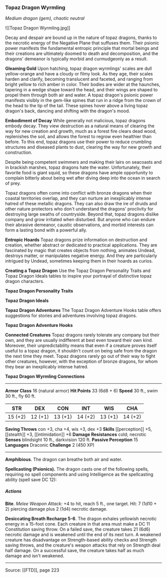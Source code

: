 ### Topaz Dragon Wyrmling
_Medium dragon (gem), chaotic neutral_

![[Topaz Dragon Wyrmling.jpg]]

Decay and despair are bound up in the nature of topaz dragons, thanks to the necrotic energy of the Negative Plane that suffuses them. Their psionic power manifests the fundamental entropic principle that mortal beings and their creations are ultimately doomed to death and decomposition, and the dragons' demeanor is typically morbid and curmudgeonly as a result.


**Gleaming Gold** Upon hatching, topaz dragon wyrmlings' scales are dull yellow-orange and have a cloudy or filmy look. As they age, their scales harden and clarify, becoming translucent and faceted, and ranging from bright yellow to rich amber in color. Their bodies are wider at the haunches, tapering in a wedge shape toward the head, and their wings are shaped to propel them through both air and water. A topaz dragon's psionic power manifests visibly in the gem-like spines that run in a ridge from the crown of the head to the tip of the tail. These spines hover above a living topaz dragon's back, dancing and shifting with the dragon's mood.


**Embodiment of Decay** While generally not malicious, topaz dragons embody decay. They view destruction as a natural means of clearing the way for new creation and growth, much as a forest fire clears dead wood, replenishes the soil, and allows the forest to regrow even healthier than before. To this end, topaz dragons use their power to reduce crumbling structures and diseased plants to dust, clearing the way for new growth and construction.

Despite being competent swimmers and making their lairs on seacoasts and in brackish marshes, topaz dragons hate the water. Unfortunately, their favorite food is giant squid, so these dragons have ample opportunity to complain bitterly about being wet after diving deep into the ocean in search of prey.

Topaz dragons often come into conflict with bronze dragons when their coastal territories overlap, and they can nurture an inexplicably intense hatred of these metallic dragons. They can also draw the ire of druids and other nature protectors who don't understand the dragons' proclivity for destroying large swaths of countryside. Beyond that, topaz dragons dislike company and grow irritated when disturbed. But anyone who can endure their abrasive demeanor, caustic observations, and morbid interests can form a lasting bond with a powerful ally.


**Entropic Hoards** Topaz dragons prize information on destruction and creation, whether abstract or dedicated to practical applications. They are fascinated by magic that creates objects from nothing, animates Undead, destroys matter, or manipulates negative energy. And they are particularly intrigued by Undead, sometimes keeping them in their hoards as curios.


**Creating a Topaz Dragon** Use the Topaz Dragon Personality Traits and Topaz Dragon Ideals tables to inspire your portrayal of distinctive topaz dragon characters.

**Topaz Dragon Personality Traits** 


**Topaz Dragon Ideals** 



**Topaz Dragon Adventures** The Topaz Dragon Adventure Hooks table offers suggestions for stories and adventures involving topaz dragons.

**Topaz Dragon Adventure Hooks** 


**Connected Creatures** Topaz dragons rarely tolerate any company but their own, and they are usually indifferent at best even toward their own kind. Moreover, their unpredictability means that even if a creature proves itself useful to a topaz dragon, it shouldn't count on being safe from the dragon the next time they meet. Topaz dragons rarely go out of their way to fight other creatures, however, with the exception of bronze dragons, for whom they bear an inexplicably intense hatred.


**Topaz Dragon Wyrmling Connections** 






---

**Armor Class** 16 (natural armor)
**Hit Points** 33 (6d8 + 6)
**Speed** 30 ft., swim 30 ft., fly 60 ft.

| STR     | DEX     | CON     | INT     | WIS     | CHA     |
|---------|---------|---------|---------|---------|---------|
| 15 (+2) | 12 (+1) | 13 (+1) | 14 (+2) | 13 (+1) | 14 (+2) |

**Saving Throws** con +3, cha +4, wis +3, dex +3
**Skills** [[perception]] +5, [[stealth]] +3, [[intimidation]] +6
**Damage Resistances** cold; necrotic
**Senses** blindsight 10 ft., darkvision 120 ft.
**Passive Perception** 15
**Languages** Draconic
**Challenge** 2 (450 XP)

---

**Amphibious**. The dragon can breathe both air and water.

**Spellcasting (Psionics).** The dragon casts one of the following spells, requiring no spell components and using Intelligence as the spellcasting ability (spell save DC 12):

##### Actions
**Bite**. _Melee Weapon Attack:_ +4 to hit, reach 5 ft., one target. Hit: 7 (1d10 + 2) piercing damage plus 2 (1d4) necrotic damage.

**Desiccating Breath Recharge 5-6**. The dragon exhales yellowish necrotic energy in a 15-foot cone. Each creature in that area must make a DC 11 Constitution saving throw. On a failed save, the creature takes 21 (6d6) necrotic damage and is weakened until the end of its next turn. A weakened creature has disadvantage on Strength-based ability checks and Strength saving throws, and the creature's weapon attacks that rely on Strength deal half damage. On a successful save, the creature takes half as much damage and isn't weakened.


---

Source: [[FTD]], page 223